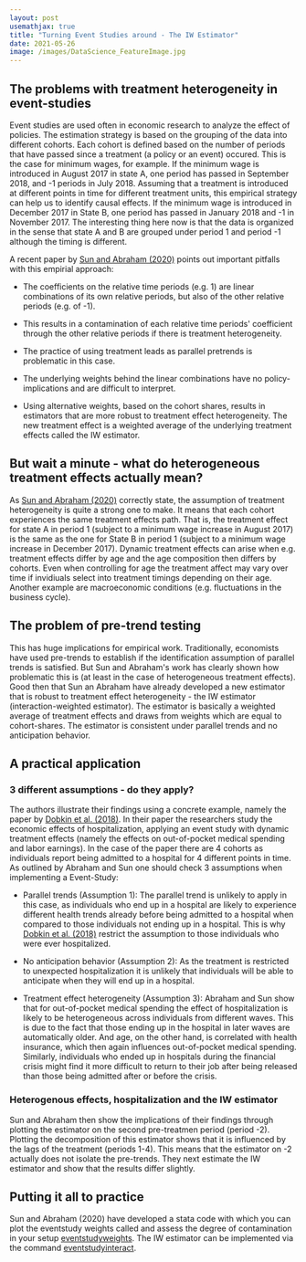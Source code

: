 ```yaml
---
layout: post
usemathjax: true 
title: "Turning Event Studies around - The IW Estimator"
date: 2021-05-26
image: /images/DataScience_FeatureImage.jpg
---
```


## The problems with treatment heterogeneity in event-studies 

Event studies are used often in economic research to analyze the effect of policies. The estimation strategy is based on the grouping of the data into different cohorts. Each cohort is defined based on the number of periods that have passed since a treatment (a policy or an event) occured. This is the case for minimum wages, for example. If the minimum wage is introduced in August 2017 in state A, one period has passed in September 2018, and -1 periods in July 2018. Assuming that a treatment is introduced at different points in time for different treatment units, this empirical strategy can help us to identify causal effects. If the minimum wage is introduced in December 2017 in State B, one period has passed in January 2018 and -1 in November 2017. The interesting thing here now is that the data is organized in the sense that state A and B are grouped under period 1 and period -1 although the timing is different. 

A recent paper by [Sun and Abraham (2020)](http://economics.mit.edu/files/14964) points out important pitfalls with this empirial approach: 

- The coefficients on the relative time periods (e.g. 1) are linear combinations of its own relative periods, but also of the other relative periods (e.g. of -1). 

- This results in a contamination of each relative time periods' coefficient through the other relative periods if there is treatment heterogeneity. 

- The practice of using treatment leads as parallel pretrends is problematic in this case. 

- The underlying weights behind the linear combinations have no policy-implications and are difficult to interpret. 

- Using alternative weights, based on the cohort shares, results in estimators that are more robust to treatment effect heterogeneity. The new treatment effect is a weighted average of the underlying treatment effects called the IW estimator.

## But wait a minute - what do heterogeneous treatment effects actually mean? 

As [Sun and Abraham (2020)](http://economics.mit.edu/files/14964) correctly state, the assumption of treatment heterogeneity is quite a strong one to make. It means that each cohort experiences the same treatment effects path. That is, the treatment effect for state A in period 1 (subject to a minimum wage increase in August 2017) is the same as the one for State B in period 1 (subject to a minimum wage increase in December 2017). Dynamic treatment effects can arise when e.g. treatment effects differ by age and the age composition then differs by cohorts. Even when controlling for age the treatment affect may vary over time if invidiuals select into treatment timings depending on their age. Another example are macroeconomic conditions (e.g. fluctuations in the business cycle). 

## The problem of pre-trend testing 

This has huge implications for empirical work. Traditionally, economists have used pre-trends to establish if the identification assumption of parallel trends is satisfied. But Sun and Abraham's work has clearly shown how problematic this is (at least in the case of heterogeneous treatment effects). Good then that Sun an Abraham have already developed a new estimator that is robust to treatment effect heterogeneity - the IW estimator (interaction-weighted estimator). The estimator is basically a weighted average of treatment effects and draws from weights which are equal to cohort-shares. The estimator is consistent under parallel trends and no anticipation behavior. 

## A practical application 

### 3 different assumptions - do they apply? 

The authors illustrate their findings using a concrete example, namely the paper by [Dobkin et al. (2018)](). In their paper the researchers study the economic effects of hospitalization, applying an event study with dynamic treatment effects (namely the effects on out-of-pocket medical spending and labor earnings). In the case of the paper there are 4 cohorts as individuals report being admitted to a hospital for 4 different points in time. As outlined by Abraham and Sun one should check 3 assumptions when implementing a Event-Study: 

- Parallel trends (Assumption 1): The parallel trend is unlikely to apply in this case, as individuals who end up in a hospital are likely to experience different health trends already before being admitted to a hospital when compared to those individuals not ending up in a hospital. This is why [Dobkin et al. (2018)]() restrict the assumption to those individuals who were ever hospitalized. 

- No anticipation behavior (Assumption 2): As the treatment is restricted to unexpected hospitalization it is unlikely that individuals will be able to anticipate when they will end up in a hospital. 

- Treatment effect heterogeneity (Assumption 3): Abraham and Sun show that for out-of-pocket medical spending the effect of hospitalization is likely to be heterogeneous across individuals from different waves. This is due to the fact that those ending up in the hospital in later waves are automatically older. And age, on the other hand, is correlated with health insurance, which then again influences out-of-pocket medical spending. Similarly, individuals who ended up in hospitals during the financial crisis might find it more difficult to return to their job after being released than those being admitted after or before the crisis. 

### Heterogenous effects, hospitalization and the IW estimator

Sun and Abraham then show the implications of their findings through plotting the estimator on the second pre-treatmen period (period -2). Plotting the decomposition of this estimator shows that it is influenced by the lags of the treatment (periods 1-4). This means that the estimator on -2 actually does not isolate the pre-trends. They next estimate the IW estimator and show that the results differ slightly. 

## Putting it all to practice 

Sun and Abraham (2020) have developed a stata code with which you can plot the eventstudy weights called and assess the degree of contamination in your setup [eventstudyweights](https://ideas.repec.org/c/boc/bocode/s458833.html). The IW estimator can be implemented via the command [eventstudyinteract](https://github.com/lsun20/EventStudyInteract). 




